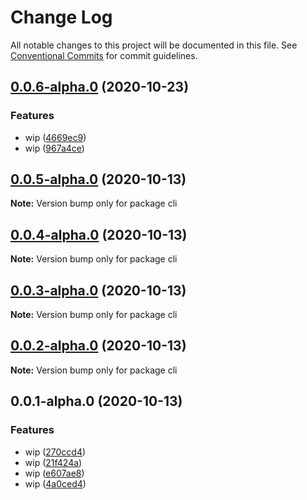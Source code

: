 # Change Log

All notable changes to this project will be documented in this file.
See [Conventional Commits](https://conventionalcommits.org) for commit guidelines.

## [0.0.6-alpha.0](https://github.com/stbui/one/compare/v0.0.5-alpha.0...v0.0.6-alpha.0) (2020-10-23)


### Features

* wip ([4669ec9](https://github.com/stbui/one/commit/4669ec9816cc848b84f9823b564b388548eed5ea))
* wip ([967a4ce](https://github.com/stbui/one/commit/967a4cee542386477bd4bad55b0592ec11173389))





## [0.0.5-alpha.0](https://github.com/stbui/one/compare/v0.0.4-alpha.0...v0.0.5-alpha.0) (2020-10-13)

**Note:** Version bump only for package cli





## [0.0.4-alpha.0](https://github.com/stbui/one/compare/v0.0.3-alpha.0...v0.0.4-alpha.0) (2020-10-13)

**Note:** Version bump only for package cli





## [0.0.3-alpha.0](https://github.com/stbui/one/compare/v0.0.2-alpha.0...v0.0.3-alpha.0) (2020-10-13)

**Note:** Version bump only for package cli





## [0.0.2-alpha.0](https://github.com/stbui/one/compare/v0.0.1-alpha.0...v0.0.2-alpha.0) (2020-10-13)

**Note:** Version bump only for package cli





## 0.0.1-alpha.0 (2020-10-13)


### Features

* wip ([270ccd4](https://github.com/stbui/one/commit/270ccd431581f0e994ff15daeea60c21c01a0c48))
* wip ([21f424a](https://github.com/stbui/one/commit/21f424a1e918d935faadae28f6f2619ea62cf627))
* wip ([e607ae8](https://github.com/stbui/one/commit/e607ae8a91256f687fa560a7d735692d6e9a0c36))
* wip ([4a0ced4](https://github.com/stbui/one/commit/4a0ced4a6b2e9fc218b430f6601b36f737f5de1f))

